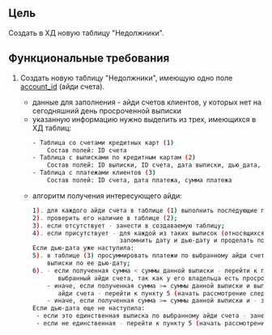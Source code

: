 ## Цель
Создать в ХД новую таблицу "Недолжники".

## Функциональные требования
1. Создать новую таблицу "Недолжники", имеющую одно поле <a href="#">account_id</a> (айди счета). 

   - данные для заполнения - айди счетов клиентов, у которых нет на сегодняшний день просроченной выписки
   - указанную информацию нужно выделить из трех, имеющихся в ХД таблиц:
     ```sh
     - Таблица со счетами кредитных карт (1)
         Состав полей: ID счета
     - Таблица с выписками по кредитным картам (2)
         Состав полей: ID выписки, ID счета, дата выписки, дью_дата, сумма выписки
     - Таблица с платежами клиентов (3)
         Состав полей: ID счета, дата платежа, сумма платежа
     ```
   - алгоритм получения интересующего айди:
     ```sh
     1). для каждого айди счета в таблице (1) выполнить последующие пункты; 
     2). проверить его наличие в таблице (2);
     3). если отсутствует - занести в создаваемую таблицу; 
     4). если присутствует - для каждой из таких выписок (относящихся к выбранному айди)
                             запомнить дату и дью-дату и проделать последующие пункты;
     Если дью-дата уже наступила:
     5). в таблице (3) просуммировать платежи по выбранному айди счета в период с даты рассмотренной 
         выписки по ее дью-дату;       
     6). - если полученная сумма < суммы данной выписки - перейти к пункту 1 (прекратить рассматривать 
            выбранный айди счета, так как у его владельца есть просроченная выписка);
         - иначе, если полученная сумма >= суммы данной выписки и выписка не была последней для выбранного
            айди счета - перейти к пункту 5 (начать рассмотрение следующей выписки для выбранного айди счета);
         - иначе, если полученная сумма >= суммы данной выписки и - занести данный айди счета в создаваемую таблицу;  
     Если дью-дата еще не наступила:
      - если это единственная выписка по выбранному айди счета - занести его в создаваемую таблицу;
      - если не единственная - перейти к пункту 5 (начать рассмотрение следующей выписки для выбранного айди счета);
     ```
